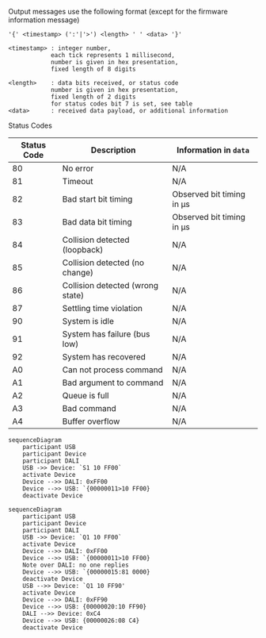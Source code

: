 Output messages use the following format (except for the firmware information message) 

    '{' <timestamp> (':'|'>') <length> ' ' <data> '}'

    <timestamp> : integer number, 
                each tick represents 1 millisecond, 
                number is given in hex presentation, 
                fixed length of 8 digits
    
    <length>    : data bits received, or status code 
                number is given in hex presentation, 
                fixed length of 2 digits
                for status codes bit 7 is set, see table
    <data>      : received data payload, or additional information

Status Codes

 | Status Code | Description               | Information in `data`     |
 |------|----------------------------------|---------------------------|
 |   80 | No error                         | N/A                       |
 |   81 | Timeout                          | N/A                       |
 |   82 | Bad start bit timing             | Observed bit timing in µs |
 |   83 | Bad data bit timing              | Observed bit timing in µs |
 |   84 | Collision detected (loopback)    | N/A                       |
 |   85 | Collision detected (no change)   | N/A                       |
 |   86 | Collision detected (wrong state) | N/A                       |
 |   87 | Settling time violation          | N/A                       |
 |   90 | System is idle                   | N/A                       |
 |   91 | System has failure (bus low)     | N/A                       |
 |   92 | System has recovered             | N/A                       |
 |   A0 | Can not process command          | N/A                       |
 |   A1 | Bad argument to command          | N/A                       |
 |   A2 | Queue is full                    | N/A                       |
 |   A3 | Bad command                      | N/A                       |
 |   A4 | Buffer overflow                  | N/A                       |

```mermaid
sequenceDiagram
    participant USB
    participant Device
    participant DALI
    USB ->> Device: `S1 10 FF00`
    activate Device
    Device -->> DALI: 0xFF00
    Device -->> USB: `{00000011>10 FF00}
    deactivate Device
```

```mermaid
sequenceDiagram
    participant USB
    participant Device
    participant DALI
    USB ->> Device: `Q1 10 FF00`
    activate Device
    Device -->> DALI: 0xFF00
    Device -->> USB: `{00000011>10 FF00}
    Note over DALI: no one replies 
    Device -->> USB: `{00000015:81 0000}
    deactivate Device
    USB -->> Device: `Q1 10 FF90' 
    activate Device
    Device -->> DALI: 0xFF90
    Device -->> USB: {00000020:10 FF90}
    DALI -->> Device: 0xC4
    Device -->> USB: {00000026:08 C4}
    deactivate Device
```